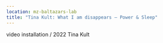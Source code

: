 ```yaml
---
location: mz-baltazars-lab
title: "Tina Kult: What I am disappears – Power & Sleep"
---
```

video installation / 2022 Tina Kult